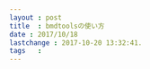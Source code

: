 ```yaml
---
layout : post
title  : bmdtoolsの使い方
date : 2017/10/18
lastchange : 2017-10-20 13:32:41.
tags   :
---
```


